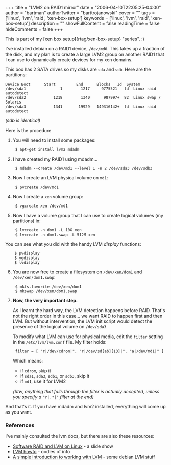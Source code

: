 +++
title = "LVM2 on RAID1 mirror"
date = "2006-04-10T22:05:25-04:00"
author = "bartman"
authorTwitter = "barttrojanowski"
cover = ""
tags = ['linux', 'lvm', 'raid', 'xen-box-setup']
keywords = ['linux', 'lvm', 'raid', 'xen-box-setup']
description = ""
showFullContent = false
readingTime = false
hideComments = false
+++

This is part of my [xen box setup]{rtag/xen-box-setup} "series". :)

I've installed debian on a RAID1 device, `/dev/md0`.  This takes up a fraction of the disk, 
and my plan is to create a large LVM2 group on another RAID1 that I can use to dynamically 
create devices for my xen domains.

<!--more-->

This box has 2 SATA drives so my disks are `sda` and `sdb`.  Here are the partitions:

    Device Boot      Start         End      Blocks   Id  System
    /dev/sda1               1        1217     9775521   fd  Linux raid autodetect
    /dev/sda2            1218        1340      987997+  82  Linux swap / Solaris
    /dev/sda3            1341       19929   149316142+  fd  Linux raid autodetect

*(sdb is identical)*

Here is the procedure

1. You will need to install some packages:

        $ apt-get install lvm2 mdadm

2. I have created my RAID1 using mdadm...

        $ mdadm --create /dev/md1 --level 1 -n 2 /dev/sda3 /dev/sdb3

3. Now I create an LVM physical volume on `md1`:

        $ pvcreate /dev/md1

4. Now I create a `xen` volume group:

        $ vgcreate xen /dev/md1

5. Now I have a volume group that I can use to create logical volumes (my partitions) in:

        $ lvcreate -n dom1 -L 10G xen
        $ lvcreate -n dom1.swap -L 512M xen

  You can see what you did with the handy LVM *display* functions:

        $ pvdisplay
        $ vgdisplay
        $ lvdisplay

6. You are now free to create a filesystem on `/dev/xen/dom1` and `/dev/xen/dom1.swap`:

        $ mkfs.favorite /dev/xen/dom1
        $ mkswap /dev/xen/dom1.swap

7. **Now, the very important step.**  

    As I learnt the hard way, the LVM 
    detection happens before RAID.  That's not the right order in this 
    case... we want RAID to happen first and then LVM.  But without intervention, 
    the LVM init script would detect the presence of the logical volume on `/dev/sda3`.  

    To modify what LVM can use for physical media, edit the `filter` setting in the 
    `/etc/lvm/lvm.conf` file.  My filter holds:

        filter = [ "r|/dev/cdrom|", "r|/dev/sd[ab][13]|", "a|/dev/md1|" ]

    Which means:

    - if `cdrom`, skip it
    - if `sda1`, `sda3`, `sdb1`, or `sdb3`, skip it
    - if `md1`, use it for LVM2

    *(btw, anything that falls through the filter is actually accepted, unless you specify a* `"r|.*|"` *filter at the end)*

And that's it.  If you have mdadm and lvm2 installed, everything will come up as you want.

### References

I've mainly consulted the lvm docs, but there are also these resources:

 - [Software RAID and LVM on Linux](http://www.trilug.org/talks/2005-10-raid/md-lvm-presentation/) - a slide show
 - [LVM howto](http://tldp.org/HOWTO/LVM-HOWTO/index.html) - oodles of info
 - [A simple introduction to working with LVM](http://www.debian-administration.org/articles/410) - some debian LVM stuff
